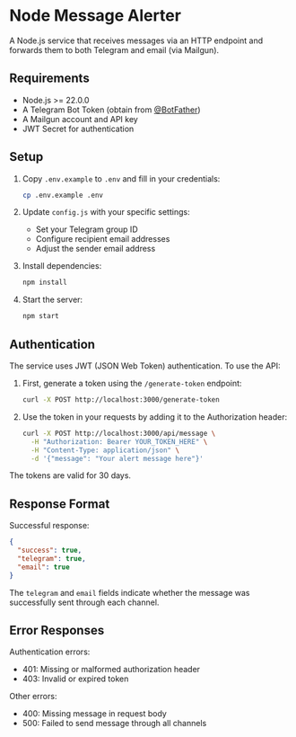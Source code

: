 # Node Message Alerter

A Node.js service that receives messages via an HTTP endpoint and forwards them to both Telegram and email (via Mailgun).

## Requirements

- Node.js >= 22.0.0
- A Telegram Bot Token (obtain from [@BotFather](https://t.me/botfather))
- A Mailgun account and API key
- JWT Secret for authentication

## Setup

1. Copy `.env.example` to `.env` and fill in your credentials:
   ```bash
   cp .env.example .env
   ```

2. Update `config.js` with your specific settings:
   - Set your Telegram group ID
   - Configure recipient email addresses
   - Adjust the sender email address

3. Install dependencies:
   ```bash
   npm install
   ```

4. Start the server:
   ```bash
   npm start
   ```

## Authentication

The service uses JWT (JSON Web Token) authentication. To use the API:

1. First, generate a token using the `/generate-token` endpoint:
   ```bash
   curl -X POST http://localhost:3000/generate-token
   ```

2. Use the token in your requests by adding it to the Authorization header:
   ```bash
   curl -X POST http://localhost:3000/api/message \
     -H "Authorization: Bearer YOUR_TOKEN_HERE" \
     -H "Content-Type: application/json" \
     -d '{"message": "Your alert message here"}'
   ```

The tokens are valid for 30 days.

## Response Format

Successful response:
```json
{
  "success": true,
  "telegram": true,
  "email": true
}
```

The `telegram` and `email` fields indicate whether the message was successfully sent through each channel.

## Error Responses

Authentication errors:
- 401: Missing or malformed authorization header
- 403: Invalid or expired token

Other errors:
- 400: Missing message in request body
- 500: Failed to send message through all channels 